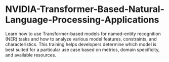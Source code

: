 # NVIDIA-Transformer-Based-Natural-Language-Processing-Applications
Learn how to use Transformer-based models for named-entity recognition (NER) tasks and how to analyze various model features, constraints, and  characteristics. This training helps developers  determine  which  model  is  best  suited  for  a  particular  use  case  based  on  metrics, domain specificity, and available resources.

